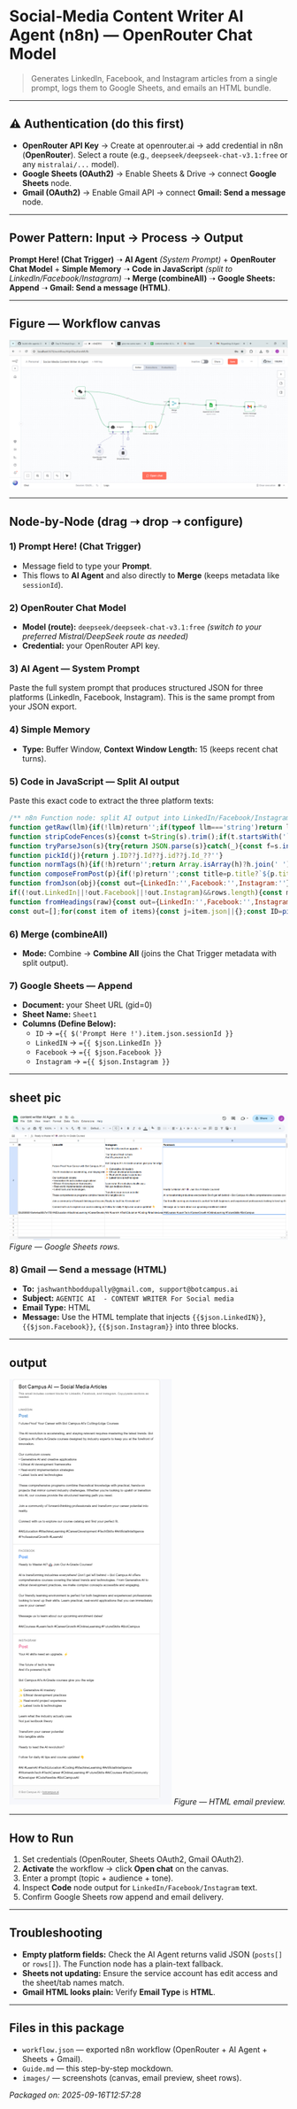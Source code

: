 # Social‑Media Content Writer AI Agent (n8n) — **OpenRouter Chat Model**
> Generates LinkedIn, Facebook, and Instagram articles from a single prompt, logs them to Google Sheets, and emails an HTML bundle.


---

## ⚠️ Authentication (do this first)
- **OpenRouter API Key** → Create at openrouter.ai → add credential in n8n (**OpenRouter**). Select a route (e.g., `deepseek/deepseek-chat-v3.1:free` or any `mistralai/...` model).
- **Google Sheets (OAuth2)** → Enable Sheets & Drive → connect **Google Sheets** node.
- **Gmail (OAuth2)** → Enable Gmail API → connect **Gmail: Send a message** node.

---

## Power Pattern: **Input → Process → Output**
**Prompt Here! (Chat Trigger)** ➝ **AI Agent** *(System Prompt)* + **OpenRouter Chat Model** + **Simple Memory** ➝ **Code in JavaScript** *(split to LinkedIn/Facebook/Instagram)* ➝ **Merge (combineAll)** ➝ **Google Sheets: Append** ➝ **Gmail: Send a message (HTML)**.

---
## Figure — Workflow canvas

![Workflow canvas](images/canvas.png)


---

## Node‑by‑Node (drag ➝ drop ➝ configure)

### 1) Prompt Here! (Chat Trigger)
- Message field to type your **Prompt**.
- This flows to **AI Agent** and also directly to **Merge** (keeps metadata like `sessionId`).

### 2) OpenRouter Chat Model
- **Model (route):** `deepseek/deepseek-chat-v3.1:free` *(switch to your preferred Mistral/DeepSeek route as needed)*
- **Credential:** your OpenRouter API key.

### 3) AI Agent — System Prompt
Paste the full system prompt that produces structured JSON for three platforms (LinkedIn, Facebook, Instagram). This is the same prompt from your JSON export.

### 4) Simple Memory
- **Type:** Buffer Window, **Context Window Length:** 15 (keeps recent chat turns).

### 5) Code in JavaScript — **Split AI output**
Paste this exact code to extract the three platform texts:

```javascript
/** n8n Function node: split AI output into LinkedIn/Facebook/Instagram */
function getRaw(llm){if(!llm)return'';if(typeof llm==='string')return llm;if(llm.output)return String(llm.output);if(llm.text)return String(llm.text);if(llm.data)return String(llm.data);if(Array.isArray(llm.choices)){const c0=llm.choices[0];if(c0?.message?.content)return String(c0.message.content);if(c0?.text)return String(c0.text)}return''}
function stripCodeFences(s){const t=String(s).trim();if(t.startsWith('```')){let x=t.replace(/^```[\w-]*\s*/,'');if(x.endsWith('```'))x=x.slice(0,-3);return x.trim()}return t}
function tryParseJson(s){try{return JSON.parse(s)}catch(_){const f=s.indexOf('{'),l=s.lastIndexOf('}');if(f!==-1&&l!==-1&&l>f){const cut=s.slice(f,l+1);try{return JSON.parse(cut)}catch{}}}return null}
function pickId(j){return j.ID??j.Id??j.id??j.Id_??''}
function normTags(h){if(!h)return'';return Array.isArray(h)?h.join(' '):String(h)}
function composeFromPost(p){if(!p)return'';const title=p.title?`${p.title}\n\n`:'';const body=p.body?`${p.body}`:'';const tags=normTags(p.hashtags);const cta=p.cta?`\n\n${p.cta}`:'';const link=p.link?`\n${p.link}`:'';const hashtags=tags?`\n\n${tags}`:'';return `${title}${body}${cta}${link}${hashtags}`.trim()}
function fromJson(obj){const out={LinkedIn:'',Facebook:'',Instagram:''};const posts=Array.isArray(obj?.posts)?obj.posts:[];const rows=Array.isArray(obj?.rows)?obj.rows:[];if(posts.length){const m={};for(const p of posts){const n=String(p.platform||'').toLowerCase();m[n]=composeFromPost(p)}out.LinkedIn=m.linkedin||'';out.Facebook=m.facebook||'';out.Instagram=m.instagram||''}
if((!out.LinkedIn||!out.Facebook||!out.Instagram)&&rows.length){const m={};for(const r of rows){const n=String(r.platform||'').toLowerCase();const tags=r.hashtags_joined||normTags(r.hashtags);const body=r.body||'';const title=r.title?`${r.title}\n\n`:'';const cta=r.cta?`\n\n${r.cta}`:'';const link=r.link?`\n${r.link}`:'';const text=`${title}${body}${cta}${link}${tags?`\n\n${tags}`:''}`.trim();m[n]=text}out.LinkedIn||=m.linkedin||'';out.Facebook||=m.facebook||'';out.Instagram||=m.instagram||''}return out}
function fromHeadings(raw){const out={LinkedIn:'',Facebook:'',Instagram:''};const pat=/^\s*(LinkedIn|Facebook|Instagram)\s*:?\s*$/i;const lines=raw.split(/\r?\n/);const sect=[];for(let i=0;i<lines.length;i++){if(pat.test(lines[i])){const name=lines[i].match(pat)[1];sect.push({name,start:i})}}sect.push({name:'__END__',start:lines.length});for(let i=0;i<sect.length-1;i++){const name=sect[i].name;const start=sect[i].start+1;const end=sect[i+1].start;const text=lines.slice(start,end).join('\n').trim();if(/^linkedin$/i.test(name))out.LinkedIn=text;if(/^facebook$/i.test(name))out.Facebook=text;if(/^instagram$/i.test(name))out.Instagram=text}return out}
const out=[];for(const item of items){const j=item.json||{};const ID=pickId(j);let raw=getRaw(j);raw=stripCodeFences(raw);let obj=tryParseJson(raw);let L='',F='',I='';if(obj){const s=fromJson(obj);L=s.LinkedIn;F=s.Facebook;I=s.Instagram}if(!L&&!F&&!I&&raw){const s=fromHeadings(raw);L=s.LinkedIn;F=s.Facebook;I=s.Instagram}out.push({json:{ID,LinkedIn:L||'',Facebook:F||'',Instagram:I||''}})}return out;
```

### 6) Merge (combineAll)
- **Mode:** Combine → **Combine All** (joins the Chat Trigger metadata with split output).

### 7) Google Sheets — Append
- **Document:** your Sheet URL (gid=0)
- **Sheet Name:** `Sheet1`
- **Columns (Define Below):**
  - `ID` → `={{ $('Prompt Here !').item.json.sessionId }}`
  - `LinkedIN` → `={{ $json.LinkedIn }}`
  - `Facebook` → `={{ $json.Facebook }}`
  - `Instagram` → `={{ $json.Instagram }}`
---
## sheet pic 

![Google Sheets rows](images/sheet-rows.png)
*Figure — Google Sheets rows.*

### 8) Gmail — Send a message (HTML)
- **To:** `jashwanthboddupally@gmail.com, support@botcampus.ai`
- **Subject:** `AGENTIC AI  - CONTENT WRITER For Social media`
- **Email Type:** HTML
- **Message:** Use the HTML template that injects `{{$json.LinkedIN}}`, `{{$json.Facebook}}`, `{{$json.Instagram}}` into three blocks.

---
## output
![HTML email preview](images/email-preview.png)
*Figure — HTML email preview.*

---

## How to Run
1. Set credentials (OpenRouter, Sheets OAuth2, Gmail OAuth2).
2. **Activate** the workflow → click **Open chat** on the canvas.
3. Enter a prompt (topic + audience + tone). 
4. Inspect **Code** node output for `LinkedIn/Facebook/Instagram` text.
5. Confirm Google Sheets row append and email delivery.

---

## Troubleshooting
- **Empty platform fields:** Check the AI Agent returns valid JSON (`posts[]` or `rows[]`). The Function node has a plain-text fallback.
- **Sheets not updating:** Ensure the service account has edit access and the sheet/tab names match.
- **Gmail HTML looks plain:** Verify **Email Type** is **HTML**.

---

## Files in this package
- `workflow.json` — exported n8n workflow (OpenRouter + AI Agent + Sheets + Gmail).
- `Guide.md` — this step-by-step mockdown.
- `images/` — screenshots (canvas, email preview, sheet rows).

_Packaged on: 2025-09-16T12:57:28_

